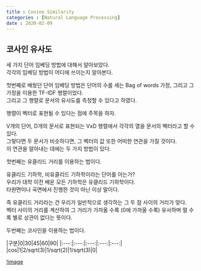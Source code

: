 ```yaml
---
title : Cosine Similarity
categories : [Natural Language Processing]
date : 2020-02-09
---
```


## 코사인 유사도

세 가지 단어 임베딩 방법에 대해서 알아보았다.  
각각의 임베딩 방법이 어디에 쓰이는지 알아본다.  

첫번째로 배웠던 단어 임베딩 방법은 단어의 수를 세는 Bag of words 가정, 그리고 그 가정을 이용한 TF-IDF 행렬이었다.  
그리고 그 행렬로 문서의 유사도를 측정할 수 있다고 하였다.  

행렬이 벡터로 표현될 수 있다는 점에 주목을 하자.  

V개의 단어, D개의 문서로 표현되는 VxD 행렬에서 각각의 열을 문서의 벡터라고 할 수 있다.  
그렇다면 두 문서가 비슷하다면, 그 벡터의 값 또한 어떠한 연관을 가질 것이다.  
이 연관을 알아내는 데에는 두 가지 방법이 있다.  

첫번째는 유클리드 거리를 이용하는 법이다.  

유클리드 기하학, 비유클리드 기하학이라는 단어를 아는가?  
우리가 대학 이전 배운 모든 기하학은 유클리드 기하학이다.  
타원면이나 곡면에서 진행한 것이 아닌 이상 말이다.  

즉 유클리드 거리라는 건 우리가 일반적으로 생각하는 그 두 점 사이의 거리가 맞다.  
벡터 사이의 거리를 계산하여 그 거리가 가까울 수록 (0에 가까울 수록) 유사하며 멀 수록 별로 상관이 없다는 뜻이다.  

두번째는 코사인을 이용하는 법이다.  

|구분|0|30|45|60|90|
|:---:|:---:|:---:|:---:|:---:|
|cos|1|2/sqrt(3)|1/sqrt(2)|1/sqrt(3)|0|

[!image](https://wikimedia.org/api/rest_v1/media/math/render/svg/a9f8c962f73f83456742caa95c89970a18a97f2e)

